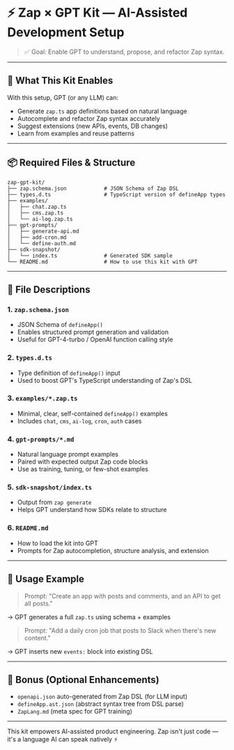 # ⚡️ Zap × GPT Kit — AI-Assisted Development Setup

> ✅ Goal: Enable GPT to understand, propose, and refactor Zap syntax.

---

## 🎯 What This Kit Enables

With this setup, GPT (or any LLM) can:

- Generate `zap.ts` app definitions based on natural language
- Autocomplete and refactor Zap syntax accurately
- Suggest extensions (new APIs, events, DB changes)
- Learn from examples and reuse patterns

---

## 📦 Required Files & Structure

```
zap-gpt-kit/
├── zap.schema.json            # JSON Schema of Zap DSL
├── types.d.ts                 # TypeScript version of defineApp types
├── examples/
│   ├── chat.zap.ts
│   ├── cms.zap.ts
│   └── ai-log.zap.ts
├── gpt-prompts/
│   ├── generate-api.md
│   ├── add-cron.md
│   └── define-auth.md
├── sdk-snapshot/
│   └── index.ts               # Generated SDK sample
└── README.md                  # How to use this kit with GPT
```

---

## 📘 File Descriptions

### 1. `zap.schema.json`
- JSON Schema of `defineApp()`
- Enables structured prompt generation and validation
- Useful for GPT-4-turbo / OpenAI function calling style

### 2. `types.d.ts`
- Type definition of `defineApp()` input
- Used to boost GPT's TypeScript understanding of Zap's DSL

### 3. `examples/*.zap.ts`
- Minimal, clear, self-contained `defineApp()` examples
- Includes `chat`, `cms`, `ai-log`, `cron`, `auth` cases

### 4. `gpt-prompts/*.md`
- Natural language prompt examples
- Paired with expected output Zap code blocks
- Use as training, tuning, or few-shot examples

### 5. `sdk-snapshot/index.ts`
- Output from `zap generate`
- Helps GPT understand how SDKs relate to structure

### 6. `README.md`
- How to load the kit into GPT
- Prompts for Zap autocompletion, structure analysis, and extension

---

## 🧠 Usage Example

> Prompt:
> "Create an app with posts and comments, and an API to get all posts."

→ GPT generates a full `zap.ts` using schema + examples

> Prompt:
> "Add a daily cron job that posts to Slack when there's new content."

→ GPT inserts new `events:` block into existing DSL

---

## 🚀 Bonus (Optional Enhancements)

- `openapi.json` auto-generated from Zap DSL (for LLM input)
- `defineApp.ast.json` (abstract syntax tree from DSL parse)
- `ZapLang.md` (meta spec for GPT training)

---

This kit empowers AI-assisted product engineering.
Zap isn't just code — it's a language AI can speak natively ⚡️

